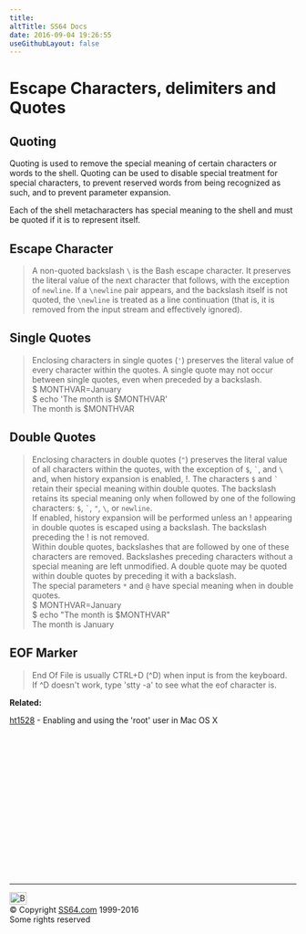 ```yaml
---
title:
altTitle: SS64 Docs
date: 2016-09-04 19:26:55
useGithubLayout: false
---
```

<!-- #EndLibraryItem --><h1>Escape Characters, delimiters and Quotes</h1>
<h2>Quoting</h2>
<p>Quoting is used to remove the special meaning of certain characters or words to the shell. Quoting can be used to disable special treatment for special characters, 
to prevent reserved words from being recognized as such, and to prevent parameter expansion. </p>
<p>Each of the shell metacharacters has special meaning to the shell and must be quoted if it is to represent itself.</p>
<h2>Escape Character</h2>
<blockquote>
<p>A non-quoted backslash <code>\</code> is the Bash escape character. It preserves the literal value of the next character that follows, with the exception of <code>newline</code>. If a <code>\newline</code> pair appears, and the backslash itself is not quoted, the <code>\newline</code> is treated as a line continuation 
(that is, it is removed from the input stream and effectively ignored). </p>
</blockquote>
<h2>Single Quotes</h2>
<blockquote>
<p>Enclosing characters in single quotes (<code>'</code>) preserves the literal value of every character within the quotes. A single quote may not occur between 
single quotes, even when preceded by a backslash. <br>
<span class="code">$ MONTHVAR=January<br>
$ 
echo 'The month is $MONTHVAR'<br>
The month is $MONTHVAR</span></p>
</blockquote>
<h2>Double Quotes</h2>
<blockquote>
<p>Enclosing characters in double quotes (<code>"</code>) preserves the literal value of all characters within the quotes, with the exception of <code>$</code>, <code>`</code>, and <code>\</code> and, when history expansion is enabled, <span class="code">!</span>.  The characters <code>$</code> and <code>`</code> retain their special meaning within double quotes. The backslash 
retains its special meaning only when followed by one of the following characters: <code>$</code>, <code>`</code>, <code>"</code>, <code>\</code>, or <code>newline</code>.<br>
If enabled, history expansion will be performed unless an <span class="code">!</span> appearing in double quotes is escaped using a backslash. The backslash preceding the <span class="code">!</span> is not removed. <br>
Within double quotes, backslashes that are followed by one of these characters are removed. Backslashes preceding characters without a special meaning are 
left unmodified. A double quote may be quoted within double quotes by preceding it with a backslash.<br>
The special parameters <code>*</code> and <code>@</code> have special meaning when in double quotes.<br>
<span class="code">$ MONTHVAR=January </span><br>
<span class="code">$ echo "The month is $MONTHVAR"<br>
The month is January</span><b><br>
</b></p>
</blockquote>
<h2>EOF Marker</h2>
<blockquote>
<p>End Of File is usually CTRL+D (^D) when input is from the keyboard. <br>
If ^D doesn't work, type 'stty -a' to see what the eof character is.</p>
</blockquote>
<p> <b>Related:</b></p>
<p><a href="http://support.apple.com/kb/ht1528">ht1528</a> - Enabling and using the 'root' user in Mac OS X<br>
</p><!-- #BeginLibraryItem "/Library/foot_osx.lbi" --><p>
<!-- OSX300 -->
<ins class="adsbygoogle" style="display:inline-block;width:300px;height:250px" data-ad-client="ca-pub-6140977852749469" data-ad-slot="1823340303"></ins>
<script>
(adsbygoogle = window.adsbygoogle || []).push({});
</script></p>
<hr>
<div id="bl" class="footer"><a href="syntax-quoting.html#"><img src="../images/top.png" width="30" height="22" alt="Back to the Top"></a></div>
<div id="br" class="footer, tagline">© Copyright <a href="../index.html">SS64.com</a> 1999-2016<br>
Some rights reserved</div><!-- #EndLibraryItem -->
